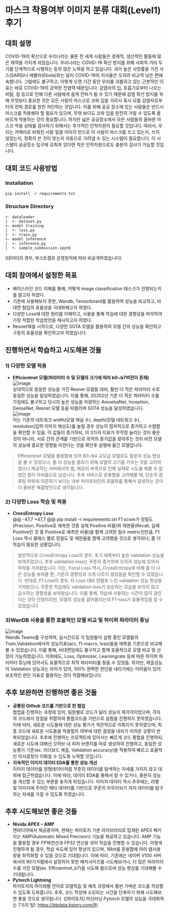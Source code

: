 # 마스크 착용여부 이미지 분류 대회(Level1) 후기

## 대회 설명
COVID-19의 확산으로 우리나라는 물론 전 세계 사람들은 경제적, 생산적인 활동에 많은 제약을 가지게 되었습니다. 우리나라는 COVID-19 확산 방지를 위해 사회적 거리 두기를 단계적으로 시행하는 등의 많은 노력을 하고 있습니다. 과거 높은 사망률을 가진 사스(SARS)나 에볼라(Ebola)와는 달리 COVID-19의 치사율은 오히려 비교적 낮은 편에 속합니다. 그럼에도 불구하고, 이렇게 오랜 기간 동안 우리를 괴롭히고 있는 근본적인 이유는 바로 COVID-19의 강력한 전염력 때문입니다. 감염자의 입, 호흡기로부터 나오는 비말, 침 등으로 인해 다른 사람에게 쉽게 전파가 될 수 있기 때문에 감염 확산 방지를 위해 무엇보다 중요한 것은 모든 사람이 마스크로 코와 입을 가려서 혹시 모를 감염자로부터의 전파 경로를 원천 차단하는 것입니다. 이를 위해 공공 장소에 있는 사람들은 반드시 마스크를 착용해야 할 필요가 있으며, 무엇 보다도 코와 입을 완전히 가릴 수 있도록 올바르게 착용하는 것이 중요합니다. 하지만 넓은 공공장소에서 모든 사람들의 올바른 마스크 착용 상태를 검사하기 위해서는 추가적인 인적자원이 필요할 것입니다.
따라서, 우리는 카메라로 비춰진 사람 얼굴 이미지 만으로 이 사람이 마스크를 쓰고 있는지, 쓰지 않았는지, 정확히 쓴 것이 맞는지 자동으로 가려낼 수 있는 시스템이 필요합니다. 이 시스템이 공공장소 입구에 갖춰져 있다면 적은 인적자원으로도 충분히 검사가 가능할 것입니다.

## 대회 코드 사용방법
### Installation
```python
pip install -r requirements.txt
```


### Structure Directory
```
+- dataloader  
|  +- dataset.py  
+- model training  
|  +- loss.py  
|  +- train.py  
+- model inference  
|  +- inference.py  
|  +- sample_submission.ipynb
```

(데이터의 경우, 부스트캠프 운영원칙에 따라 비공개하였습니다)

## 대회 참여에서 설정한 목표
- 베이스라인 코드 이해를 통해, 어떻게 image classification 태스크가 진행되는지를 알고자 하였다.
- 기존에 사용해보지 못한, Wandb, Tensorboard를 활용하여 성능을 비교하고, 비대면 협업의 효율성을 극대화해고자 하였다.
- 다양한 Loss에 대한 원리를 이해하고, 사용을 통해 학습에 대한 경향성을 파악하여 가장 적합한 학습방안을 제시하고자 하였다.
- Resnet18을 시작으로, 다양한 SOTA 모델을 활용하여 모델 간의 성능을 확인하고 구동의 효율성을 확인하고자 하였습니다.
## 진행하면서 학습하고 시도해본 것들
### 1) 다양한 모델 적용
- **Efficientnet 모델(파라미터 수 및 모델의 크기에 따라 b0~b7버전이 존재)**
![image](https://user-images.githubusercontent.com/53209003/156936117-980d991b-0769-4dcd-8630-e606e8c75b3e.png)   
 상대적으로 동일한 성능을 가진 Resnet 모델들 대비, 훨씬 더 적은 파라미터 수로 동일한 성능을 달성하였습니다. 이를 통해, 20202년 기준 더 적은 파라미터 수를 가짐에도 불구하고 당시의 높은 성능을 자랑하는 AmoebaNet, Inception, DenseNet, Resnet 모델 등을 따돌리며 SOTA 성능을 달성하였습니다.   
 ![image](https://user-images.githubusercontent.com/53209003/156936269-2b789b64-cc7e-4335-a065-cedc44206ee8.png)   
이는 기존의 네트워크 width(모델 채널 수), depth(모델 네트워크 수), resolution(입력 이미지 해상도)를 늘릴 경우 성능이 점차적으로 증가하고 수렴함을 확인할 수 있음. 이 값들이 증가하되, 이 3가지 지표가 무작정 늘리는 것이 좋은 것이 아니라, 서로 간의 관계를 기반으로 최적의 증가값을 찾아주는 것이 비전 모델의 성능에 중요한 영향을 미친다는 것을 확인후 실행에 옮긴 모델입니다.

> Efficientnet 모델을 활용함에 있어 B3~B4 규모급 모델로도 충분히 성능 향상을 볼 수 있었으나, 좀 더 성능을 올리기 위해 모델의 크기를 키우는 것을 고려하였으나 제공하는 서버에서의 램, 메모리 부족으로 인해 실제로 시도를 해볼 수 없었던 점이 아쉬움으로 남습니다. 추후 서비스로 운용함을 고려해볼 때, 단순히 컴퓨팅 파워에 의존하기 보다는 내부 파이프라인의 효율화를 통해서 달성하는 것이 더 올바른 해결방안으로 생각됩니다.

### 2) 다양한 Loss 학습 및 적용
- **CrossEntropy Loss**   
@@ -47,7 +47,7 @@ pip install -r requirements.txt
F1 score가 정밀도(Precision, Positive로 예측한 것중 실제 Positive 비율)와 재현율(Recall, 실제 Positive인 것 중 Positive로 예측한 비율)을 함께 고려한 점수 metric인만큼, F1 Loss 역시 
클래스 별로 정밀도 및 재현율을 함께 고려했을 것으로 생각되나, 좀 더 학습이 필요한 상황입니다. 

> 일반적으로 CrossEntropy Loss의 경우, 초기 에폭부터 높은 validation 성능을 보여주었으나, 추후 validation loss는 꾸준히 증가하여 오히려 성능에 있어서 하락을 가져왔습니다. 이는, Focal Loss 역시, CrossEntropy에 비해 좀 더 나은 성능을 보여줄 뿐, 기존의 경향성과 크게 다르지 않았음을 확인할 수 있었습니다. 반대로, F1 Loss의 경우, 타 Loss 대비 한템포 느린 validation 성능 향상을 가져왔으나, 꾸준한 학습에도 validation loss가 상승하는 모습을 보이지 않고 감소하는 경향성을 보여왔습니다. 이를 통해, 학습에 사용하는 시간이 많이 걸린다는 것이 단점이지만, 모델의 성능을 끌어올리는데 F1-loss가 효율적임을 알 수 있었습니다

### 3)WanDB 사용을 통한 효율적인 모델 비교 및 하이퍼 파라미터 튜닝 
![image](https://user-images.githubusercontent.com/53209003/156936616-585a1e1d-2010-4ec2-80c7-97c39c9d6f71.png)    
Wandb Teams를 구성하여, 실시간으로 각 팀원들이 실행 중인 모델들의 Train,Validation에서의 성능지표(acc, f1-macro, loss)들을 에폭을 기준으로 비교해볼 수 있었습니다. 이릍 통해, 비대면임에도 불구하고 함께 효율적으로 모델 비교 및 선정이 가능하였습니다. 이외에도, Loss, Optimizer, Learningrate 등에 따른 하이퍼 파라미터 튜닝에 있어서도 효율적으로 최적 파라미터를 찾을 수 있었음. 하지만, 제출성능이 Validation 성능과는 차이가 있어, 100% 완벽한 판단을 내리기에는 어려움이 있어 보조적인 판단 지표로 활용하는 것이 적절해보입니다.

## 추후 보완하면 진행하면 좋은 것들
- **공통된 Github 코드를 기반으로 한 협업**  
협업을 진행하는 과정에 있어, 팀원별로 코드가 달라 성능이 제각각이었으며, 각자의 코드에서 장점을 취합하여 통합코드를 기반으로 실험을 진행하지 못하였습니다. 이에 따라, 새로운 시도들에 대한 성능 평가가 객관적으로 이뤄지지 못하였으며, 최종 코드에 새로운 시도들을 적용할지 여부에 대한 결정을 내리기 어려운 상황이 반복되었습니다. 추후에 진행하는 프로젝트에 있어서는 빠르게 코드 통합을 진행하되, 새로운 시도에 대해선 깃허브 내 피처 브랜치를 따로 생성하여 진행하고, 동일한 성능평가 기준(ex. 리더보드 제출, Validation accuracy)을 적용하여 빠르고 효율적인 의사결정이 이뤄질 수 있도록 노력할 것입니다.
- **지속적인 이미지 데이터 EDA를 통한 성능 개선**  
이미지 데이터를 정형데이터처럼 꾸준히 데이터를 탐색하는 자세를 가지지 않고 대회에 접근하였습니다. 이에 따라, 데이터 EDA를 통해서 알 수 있거나, 충분히 성능을 개선할 수 있는 부분을 놓치게 되었습니다. 이미지 데이터 역시 추후에는, 라벨 및 이미지에 주어진 메타 데이터를 기반으로 꾸준히 마무리되기 까지 데이터를 탐구하는 자세를 가질 수 있도록 하겠습니다. 


## 추후 시도해보면 좋은 것들
-	**Nivida APEX – AMP**   
엔비디아에서 제공중이며, 현재는 파이토치 기본 라이브러리로 탑재된 APEX 패키지는 AMP(Automatic Mixed Precision) 기능을 제공하고 있습니다. AMP 기능을 활용할 경우 FP16연산과 FP32 연산을 섞어 학습을 진행할 수 있습니다. 이렇게 진행하게 될 경우, 학습 속도에 있어 향상이 있으며, 16bit를 혼용함에 따라 램사용량을 최적화할 수 있을 것으로 기대됩니다. 이에 따라, 기존에는 네이버 V100 서버에서의 90기가램에서 설정하지 못한 배치사이즈를 시도해보거나, 더 많은 파라미터 수를 가진 모델(ex. Efficientnet_b7)을 시도해 봄으로써 성능 향상을 기대해볼 수 기대됩니다.
-	**Pytorch Lightning**   
파이토치의 하이레벨 언어로 모델학습 및 예측 과정에서 훨씬 가벼운 코드를 작성할 수 있도록 도와줍니다. 추후, 코드 작성에 소모되는 시간을 단축하기 위해 시도해보면 좋을 것으로 생각됩니다. 
([파이토치] 머신러닝 Pytorch 모델의 성능을 극대화하는 7가지 팁!: https://bbdata.tistory.com/9)
